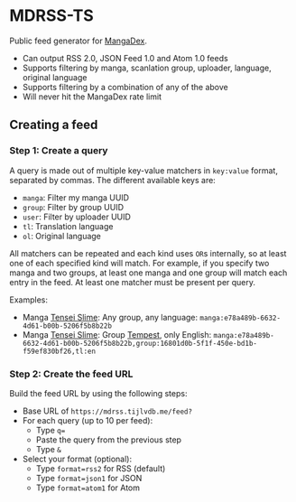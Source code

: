 # MDRSS-TS

Public feed generator for [MangaDex](https://mangadex.org/).

- Can output RSS 2.0, JSON Feed 1.0 and Atom 1.0 feeds
- Supports filtering by manga, scanlation group, uploader, language, original language
- Supports filtering by a combination of any of the above
- Will never hit the MangaDex rate limit

## Creating a feed

### Step 1: Create a query

A query is made out of multiple key-value matchers in `key:value` format,
separated by commas. The different available keys are:

- `manga`: Filter my manga UUID
- `group`: Filter by group UUID
- `user`: Filter by uploader UUID
- `tl`: Translation language
- `ol`: Original language

All matchers can be repeated and each kind uses `OR`s internally, so at least
one of each specified kind will match. For example, if you specify two manga and
two groups, at least one manga and one group will match each entry in the feed.
At least one matcher must be present per query.

Examples:

- Manga [Tensei Slime](https://mangadex.org/title/e78a489b-6632-4d61-b00b-5206f5b8b22b/tensei-shitara-slime-datta-ken): Any group, any language: `manga:e78a489b-6632-4d61-b00b-5206f5b8b22b`
- Manga [Tensei Slime](https://mangadex.org/title/e78a489b-6632-4d61-b00b-5206f5b8b22b/tensei-shitara-slime-datta-ken): Group [Tempest](16801d0b-5f1f-450e-bd1b-f59ef830bf26), only English: `manga:e78a489b-6632-4d61-b00b-5206f5b8b22b,group:16801d0b-5f1f-450e-bd1b-f59ef830bf26,tl:en`

### Step 2: Create the feed URL

Build the feed URL by using the following steps:

- Base URL of `https://mdrss.tijlvdb.me/feed?`
- For each query (up to 10 per feed):
  - Type `q=`
  - Paste the query from the previous step
  - Type `&`
- Select your format (optional):
  - Type `format=rss2` for RSS (default)
  - Type `format=json1` for JSON
  - Type `format=atom1` for Atom
